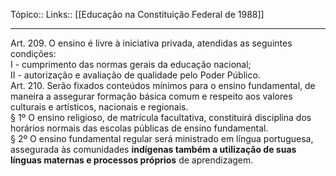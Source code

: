 Tópico::
Links:: [[Educação na Constituição Federal de 1988]]

---
Art. 209. O ensino é livre à iniciativa privada, atendidas as seguintes condições:  
I - cumprimento das normas gerais da educação nacional;  
II - autorização e avaliação de qualidade pelo Poder Público.  
Art. 210. Serão fixados conteúdos mínimos para o ensino fundamental, de maneira a  assegurar formação básica comum e respeito aos valores culturais e artísticos,  nacionais e regionais.  
§ 1º O ensino religioso, de matrícula facultativa, constituirá disciplina dos  
horários normais das escolas públicas de ensino fundamental.  
§ 2º O ensino fundamental regular será ministrado em língua portuguesa,  
assegurada às comunidades **indígenas também a utilização de suas  
línguas maternas e processos próprios** de aprendizagem.